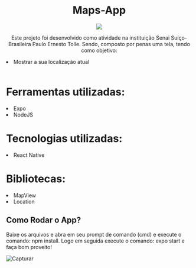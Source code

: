 <h1 align="center"> Maps-App </h1>

<p align="center">
  <img src="https://www.datocms-assets.com/45470/1631026680-logo-react-native.png"/>
</p>
<p align="center"> 
  Este projeto foi desenvolvido como atividade na instituição Senai Suíço-Brasileira Paulo Ernesto Tolle. Sendo, composto por penas uma tela, tendo como objetivo:
</p>
<li>Mostrar a sua localização atual</li>
<br>
<h1>Ferramentas utilizadas: </h1>
<li>Expo</li>
<li>NodeJS</li>

<h1>Tecnologias utilizadas: </h1>
<li>React Native</li>


<h1>Bibliotecas: </h1>
<li>MapView</li>
<li>Location</li>

<h2>Como Rodar o App?</h2>
<p>Baixe os arquivos e abra em seu prompt de comando (cmd) e execute o comando: npm install. Logo em seguida execute o comando: expo start e faça bom proveito!</p>





![Capturar](https://user-images.githubusercontent.com/91341241/186417689-22188c50-f27d-4b08-bf43-4a6310b22d6f.JPG)
